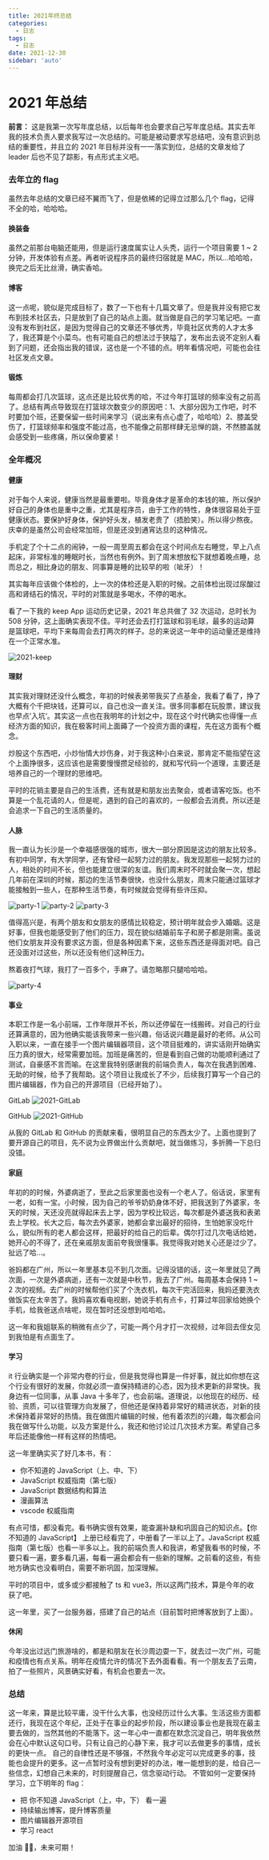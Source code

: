 ```yaml
---
title: 2021年终总结
categories:
  - 日志
tags:
  - 日志
date: 2021-12-30
sidebar: 'auto'
---
```


# 2021 年总结

**前言：** 这是我第一次写年度总结，以后每年也会要求自己写年度总结。其实去年我的技术负责人要求我写过一次总结的。可能是被动要求写总结吧，没有意识到总结的重要性，并且立的 2021 年目标并没有一一落实到位，总结的文章发给了 leader 后也不见了踪影，有点形式主义吧。

### 去年立的 flag

虽然去年总结的文章已经不翼而飞了，但是依稀的记得立过那么几个 flag，记得不全的哈，哈哈哈。

#### 换装备

虽然之前那台电脑还能用，但是运行速度属实让人头秃，运行一个项目需要 1 ~ 2 分钟，开发体验有点差。再者听说程序员的最终归宿就是 MAC，所以...哈哈哈，换完之后无比丝滑，确实香哈。

#### 博客

这一点呢，貌似是完成目标了，数了一下也有十几篇文章了。但是我并没有把它发布到技术社区去，只是放到了自己的站点上面。就当做是自己的学习笔记吧。一直没有发布到社区，是因为觉得自己的文章还不够优秀，毕竟社区优秀的人才太多了，我还算是个小菜鸟。也有可能自己的想法过于狭隘了，发布出去说不定别人看到了问题，还会指出我的错误，这也是一个不错的点。明年看情况吧，可能也会往社区发点文章。

#### 锻炼

每周都会打几次篮球，这点还是比较优秀的哈，不过今年打篮球的频率没有之前高了。总结有两点导致现在打篮球次数变少的原因吧：1、大部分因为工作吧，时不时要加个班，还要保留一些时间来学习（说出来有点心虚了，哈哈哈）2、膝盖受伤了，打篮球频率和强度不能过高，也不能像之前那样肆无忌惮的跳，不然膝盖就会感受到一些疼痛，所以保命要紧！

### 全年概况

#### 健康

对于每个人来说，健康当然是最重要啦。毕竟身体才是革命的本钱的嘛，所以保护好自己的身体也是重中之重，尤其是程序员，由于工作的特性，身体很容易处于亚健康状态。要保护好身体，保护好头发，植发老贵了（捂脸笑）。所以得少熬夜。庆幸的是虽然公司会经常加班，但是还没到通宵达旦的这种情况。

手机定了个十二点的闹钟，一般一周至周五都会在这个时间点左右睡觉，早上八点起床，非常标准的睡眠时长，当然也有例外。到了周末想放松下就想着晚点睡，总而总之，相比身边的朋友、同事算是睡的比较早的啦（呲牙）！

其实每年应该做个体检的，上一次的体检还是入职的时候。之前体检出现过尿酸过高和肾结石的情况，平时的对策就是多喝水，不停的喝水。

看了一下我的 keep App 运动历史记录，2021 年总共做了 32 次运动，总时长为 508 分钟，这上面确实表现不佳。平时还会去打打篮球和羽毛球，最多的运动算是篮球吧，平均下来每周会去打两次的样子。总的来说这一年中的运动量还是维持在一个正常水准。

<img :src="$withBase('/img/2021-keep.png')"  alt="2021-keep" />

#### 理财

其实我对理财还没什么概念，年初的时候表弟带我买了点基金，我看了看了，挣了大概有个千把块钱，还算可以，自己也没一直关注。很多同事都在玩股票，建议我也早点’入坑‘。其实这一点也在我明年的计划之中，现在这个时代确实也得懂一点经济方面的知识，我在极客时间上面薅了一个投资方面的课程，先在这方面有个概念。

炒股这个东西吧，小炒怡情大炒伤身，对于我这种小白来说，那肯定不能指望在这个上面挣很多，这应该也是需要慢慢攒足经验的，就和写代码一个道理，主要还是培养自己的一个理财的思维吧。

平时的花销主要是自己的生活费，还有就是和朋友出去聚会，或者请客吃饭。也不算是一个乱花请的人，但是呢，遇到的自己的喜欢的，一般都会去消费。所以还是会追求一下自己的生活质量的。

#### 人脉

我一直认为长沙是一个幸福感很强的城市，很大一部分原因是这边的朋友比较多。有初中同学，有大学同学，还有曾经一起努力过的朋友。我发现那些一起努力过的人，相处的时间不长，但也能建立很深的友谊。我们周末时不时就会聚一次，想起几年前在深圳的时候，那边的生活节奏很快，也没什么朋友，周末只能通过篮球才能接触到一些人，在那种生活节奏，有时候就会觉得有些许压抑。

<img :src="$withBase('/img/party-1.jpg')"  alt="party-1" />

<img :src="$withBase('/img/party-2.jpg')"  alt="party-2" />

<img :src="$withBase('/img/party-3.jpg')"  alt="party-3" />

值得高兴是，有两个朋友和女朋友的感情比较稳定，预计明年就会步入婚姻。这是好事，但我也能感受到了他们的压力，现在貌似结婚前车子和房子都是刚需。虽说他们女朋友并没有要求这方面，但是各种因素下来，这些东西还是得面对吧。自己还没面对过这些，所以还没有他们这种压力。

熬着夜打气球，我打了一百多个，手麻了。请忽略那只腿哈哈哈。

<img :src="$withBase('/img/party-4.jpg')"  alt="party-4" />

#### 事业

本职工作是一名小前端，工作年限并不长，所以还停留在一线搬砖。对自己的行业还算满意的，因为他确实能该我带来一些兴趣，俗话说兴趣是最好的老师。从公司入职以来，一直在接手一个图片编辑器项目，这个项目挺难的，讲实话刚开始确实压力真的很大，经常需要加班。加班是痛苦的，但是看到自己做的功能顺利通过了测试，自豪感不言而喻。在这里我特别感谢我的前端负责人，每次在我遇到困难、无助的时候，给予了我帮助。这个项目让我成长了不少，后续我打算写一个自己的图片编辑器，作为自己的开源项目（已经开始了）。

GitLab
<img :src="$withBase('/img/2021-GitLab.png')"  alt="2021-GitLab" />

GitHub
<img :src="$withBase('/img/2021-GitHub.png')"  alt="2021-GitHub" />

从我的 GitLab 和 GitHub 的贡献来看，很明显自己的东西太少了。上面也提到了要开源自己的项目，先不说为业界做出什么贡献吧，就当做练习，多折腾一下总归没错。

#### 家庭

年初的的时候，外婆病逝了，至此之后家里面也没有一个老人了。俗话说，家里有一老，如有一宝。小时候，因为自己的爷爷奶奶身体不好，把我送到了外婆家，冬天的时候，天还没亮就得起床去上学，因为学校比较远，每次都是外婆送我和表弟去上学校。长大之后，每次去外婆家，她都会拿出最好的招待，生怕她家没吃什么，貌似所有的老人都会这样，把最好的给自己的后辈。偶尔打过几次电话给她，她开心的不得了，还在亲戚朋友面前夸我很懂事。我觉得我对她关心还是过少了。扯远了哈...。

爸妈都在广州，所以一年里基本见不到几次面。记得没错的话，这一年里就见了两次面，一次是外婆病逝，还有一次就是中秋节，我去了广州。每周基本会保持 1 ~ 2 次的视频。去广州的时候帮他们买了个洗衣机，每次干完活回来，我妈还要洗衣做饭实在太辛苦了。我妈喜欢看电视剧，她说手机有点卡，打算过年回家给她换个手机，给我爸送点啥呢，现在暂时还没想到哈哈哈。

这一年和我姐联系的稍微有点少了，可能一两个月才打一次视频，过年回去侄女见到我怕是有点面生了。

#### 学习

it 行业确实是一个非常内卷的行业，但是我觉得也算是一件好事，就比如你想在这个行业有很好的发展，你就必须一直保持精进的心态，因为技术更新的非常快。我身边有一位同事，从事 Java 十多年了，也会前端。道理说，以他现在的经历、经验、资质，可以往管理方向发展了，但他还是保持着非常好的精进状态，对新的技术保持着非常好的热情。我在做图片编辑的时候，他有着浓烈的兴趣，每次都会问我在做写什么功能，以及方案是什么，我还和他讨论过几次技术方案。希望自己多年后还能像他一样有这样的热情吧。

这一年里确实买了好几本书，有：

- 你不知道的 JavaScript（上、中、下）
- JavaScript 权威指南（第七版）
- JavaScript 数据结构和算法
- 漫画算法
- vscode 权威指南

有点可惜，都没看完。看书确实很有效果，能查漏补缺和巩固自己的知识点。【你不知道的 JavaScript】 上册已经看完了，中册看了一半以上了。JavaScript 权威指南（第七版）也看一半多以上。我的前端负责人和我讲，希望我看书的时候，不要只看一遍，要多看几遍，每看一遍会都会有一些新的理解。之前看的这些，有些地方确实也没看明白，需要不断巩固，加深理解。

平时的项目中，或多或少都接触了 ts 和 vue3，所以这两门技术，算是今年的收获了吧。

这一年里，买了一台服务器，搭建了自己的站点（目前暂时把博客放到了上面）。

#### 休闲

今年没出过远门旅游啥的，都是和朋友在长沙周边耍一下，就去过一次广州，可能和疫情也有点关系。明年在疫情允许的情况下去外面看看。有一个朋友去了云南，拍了一些照片，风景确实好看，有机会也要去一次。

### 总结

这一年来，算是比较平庸，没干什么大事，也没经历过什么大事。生活这些方面都还行，我现在这个年纪，正处于在事业的起步阶段，所以建设事业也是我现在最主要去做的，当然其他的不能落下。这一年心中一直都在默念沉淀自己，明年我依然会在心中默认这句口号。只有让自己的心静下来，我才可以去做更多的事情，成长的更快一点。
自己的自律性还是不够强，不然我今年必定可以完成更多的事，技能也会提升的更多。这一点暂时没有想到更好的办法，唯一能想到的是，给自己一些信念，幻想自己未来的，时刻提醒自己，信念驱动行动。
不管如何一定要保持学习，立下明年的 flag：

- 把 你不知道 JavaScript（上，中，下） 看一遍
- 持续输出博客，提升博客质量
- 图片编辑器开源项目
- 学习 react

加油 💪🏻，未来可期！
